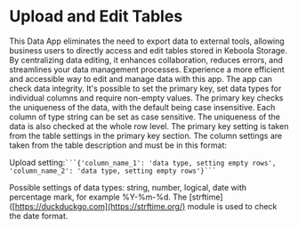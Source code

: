 # Upload and Edit Tables
This Data App eliminates the need to export data to external tools, allowing business users to directly access and edit tables stored in Keboola Storage. By centralizing data editing, it enhances collaboration, reduces errors, and streamlines your data management processes. Experience a more efficient and accessible way to edit and manage data with this app.
The app can check data integrity. It's possible to set the primary key, set data types for individual columns and require non-empty values. The primary key checks the uniqueness of the data, with the default being case insensitive. Each column of type string can be set as case sensitive. The uniqueness of the data is also checked at the whole row level.
The primary key setting is taken from the table settings in the primary key section. The column settings are taken from the table description and must be in this format:

Upload setting:` ```{'column_name_1': 'data type, setting empty rows', 'column_name_2': 'data type, setting empty rows'}``` `

Possible settings of data types: string, number, logical, date with percentage mark, for example %Y-%m-%d. The [strftime]([https://duckduckgo.com](https://strftime.org/) module is used to check the date format.
